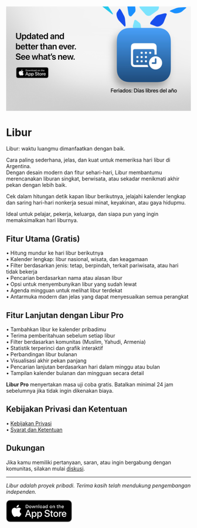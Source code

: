 [![Libur App](images/banner.png)](https://apps.apple.com/app/id6744455042)  
  
# Libur  
  
Libur: waktu luangmu dimanfaatkan dengan baik.  
  
Cara paling sederhana, jelas, dan kuat untuk memeriksa hari libur di Argentina.  
Dengan desain modern dan fitur sehari-hari, Libur membantumu merencanakan liburan singkat, berwisata, atau sekadar menikmati akhir pekan dengan lebih baik.  
  
Cek dalam hitungan detik kapan libur berikutnya, jelajahi kalender lengkap dan saring hari-hari nonkerja sesuai minat, keyakinan, atau gaya hidupmu.  
  
Ideal untuk pelajar, pekerja, keluarga, dan siapa pun yang ingin memaksimalkan hari liburnya.  
  
## Fitur Utama (Gratis)  
  
• Hitung mundur ke hari libur berikutnya  
• Kalender lengkap: libur nasional, wisata, dan keagamaan  
• Filter berdasarkan jenis: tetap, berpindah, terkait pariwisata, atau hari tidak bekerja  
• Pencarian berdasarkan nama atau alasan libur  
• Opsi untuk menyembunyikan libur yang sudah lewat  
• Agenda mingguan untuk melihat libur terdekat  
• Antarmuka modern dan jelas yang dapat menyesuaikan semua perangkat  
  
## Fitur Lanjutan dengan Libur Pro  
  
• Tambahkan libur ke kalender pribadimu  
• Terima pemberitahuan sebelum setiap libur  
• Filter berdasarkan komunitas (Muslim, Yahudi, Armenia)  
• Statistik terperinci dan grafik interaktif  
• Perbandingan libur bulanan  
• Visualisasi akhir pekan panjang  
• Pencarian lanjutan berdasarkan hari dalam minggu atau bulan  
• Tampilan kalender bulanan dan mingguan secara detail  
  
**Libur Pro** menyertakan masa uji coba gratis. Batalkan minimal 24 jam sebelumnya jika tidak ingin dikenakan biaya.  
  
## Kebijakan Privasi dan Ketentuan  
  
• [Kebijakan Privasi](https://lucasditomase.github.io/feriados/id/privacy-policy)  
• [Syarat dan Ketentuan](https://lucasditomase.github.io/feriados/id/terms-and-conditions)  
  
## Dukungan  
  
Jika kamu memiliki pertanyaan, saran, atau ingin bergabung dengan komunitas, silakan mulai [diskusi](https://github.com/lucasditomase/feriados/discussions).  
  
---  
  
*Libur adalah proyek pribadi. Terima kasih telah mendukung pengembangan independen.*  
  
<p align="left">  
  <a href="https://apps.apple.com/app/id6744455042">  
    <img src="images/download-badge.svg" alt="Unduh di App Store" height="60">  
  </a>  
</p>  
